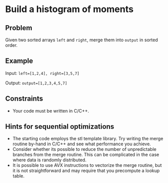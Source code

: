 # Build a histogram of moments

## Problem

Given two sorted arrays ``left`` and ``right``, merge them into ``output``
in sorted order. 






## Example

Input: ``left=[1,2,4], right=[3,5,7]``

Output: ``output=[1,2,3,4,5,7]``


## Constraints

* Your code must be written in C/C++.


## Hints for sequential optimizations
* The starting code employs the stl template library. Try writing the merge routine by-hand in C/C++ and see what performance you achieve.
* Consider whether its possible to reduce the number of unpredictable branches from the merge routine. This can be complicated in the case where data is randomly distributed.
* It is possible to use AVX instructions to vectorize the merge routine, but it is not straightforward and may require that you precompute a lookup table. 
